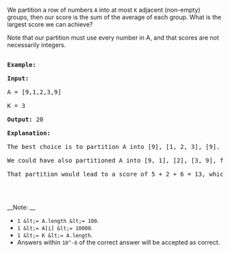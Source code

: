 We partition a row of numbers `` A ``&nbsp;into at most `` K `` adjacent (non-empty) groups, then our score is the sum of the average of each group. What is the largest score we can achieve?

Note that our partition must use every number in A, and that scores are not necessarily integers.

<pre>
<strong>Example:</strong>
<strong>Input:</strong> 
A = [9,1,2,3,9]
K = 3
<strong>Output:</strong> 20
<strong>Explanation:</strong> 
The best choice is to partition A into [9], [1, 2, 3], [9]. The answer is 9 + (1 + 2 + 3) / 3 + 9 = 20.
We could have also partitioned A into [9, 1], [2], [3, 9], for example.
That partition would lead to a score of 5 + 2 + 6 = 13, which is worse.
</pre>

&nbsp;

__Note: __

*   `` 1 &lt;= A.length &lt;= 100 ``.
*   `` 1 &lt;= A[i] &lt;= 10000 ``.
*   `` 1 &lt;= K &lt;= A.length ``.
*   Answers within `` 10^-6 `` of the correct answer will be accepted as correct.